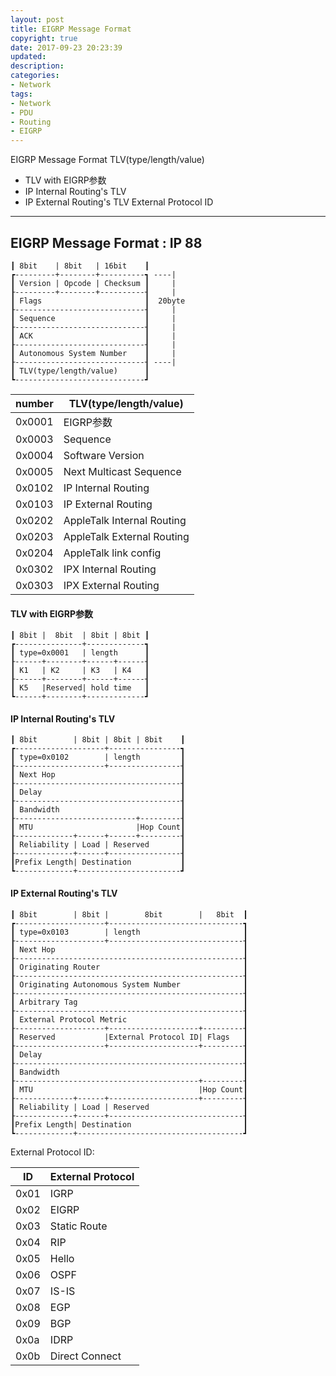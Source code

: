 ```yaml
---
layout: post
title: EIGRP Message Format
copyright: true
date: 2017-09-23 20:23:39
updated:
description:
categories:
- Network
tags:
- Network
- PDU
- Routing
- EIGRP
---
```


EIGRP Message Format
TLV(type/length/value)
- TLV with EIGRP参数
- IP Internal Routing's TLV
- IP External Routing's TLV
External Protocol ID

<!-- more -->

-----------------------------------------------------------
EIGRP Message Format : IP 88
-----------------------------------------------------------

    ┃ 8bit    | 8bit   | 16bit    ┃
    ┏---------+--------+----------┓ ----|
    ┃ Version | Opcode | Checksum ┃     |
    ┠---------+--------+----------┨     |
    ┃ Flags                       ┃  20byte
    ┠-----------------------------┨     |
    ┃ Sequence                    ┃     |
    ┠-----------------------------┨     |
    ┃ ACK                         ┃     |
    ┠-----------------------------┨     |
    ┃ Autonomous System Number    ┃     |
    ┠-----------------------------┨ ----|
    ┃ TLV(type/length/value)      ┃
    ┗-----------------------------┛
| number | TLV(type/length/value)     |
|--------|----------------------------|
| 0x0001 | EIGRP参数                  |
| 0x0003 | Sequence                   |
| 0x0004 | Software Version           |
| 0x0005 | Next Multicast Sequence    |
| 0x0102 | IP Internal Routing        |
| 0x0103 | IP External Routing        |
| 0x0202 | AppleTalk Internal Routing |
| 0x0203 | AppleTalk External Routing |
| 0x0204 | AppleTalk link config      |
| 0x0302 | IPX Internal Routing       |
| 0x0303 | IPX External Routing       |

#### TLV with EIGRP参数

    ┃ 8bit |  8bit  | 8bit | 8bit ┃
    ┏---------------+-------------┓
	┃ type=0x0001   | length      ┃
    ┠------+--------+------+------┨
    ┃ K1   | K2     | K3   | K4   ┃
    ┠------+--------+------+------┨
	┃ K5   |Reserved| hold time   ┃
    ┗------+--------+-------------┛

#### IP Internal Routing's TLV

    ┃ 8bit        | 8bit | 8bit | 8bit    ┃
    ┏--------------------+----------------┓
	┃ type=0x0102        | length         ┃
    ┠--------------------+----------------┨
    ┃ Next Hop                            ┃
    ┠-------------------------------------┨
    ┃ Delay                               ┃
    ┠-------------------------------------┨
    ┃ Bandwidth                           ┃
    ┠---------------------------+---------┨
    ┃ MTU                       |Hop Count┃
    ┠-------------+------+------+---------┨
    ┃ Reliability | Load | Reserved       ┃
    ┠-------------+------+----------------┨
    ┃Prefix Length| Destination           ┃
    ┗-------------+-----------------------┛

#### IP External Routing's TLV

    ┃ 8bit        | 8bit |        8bit        |   8bit  ┃
    ┏--------------------+------------------------------┓
	┃ type=0x0103        | length                       ┃
    ┠--------------------+------------------------------┨
    ┃ Next Hop                                          ┃
    ┠---------------------------------------------------┨
    ┃ Originating Router                                ┃
    ┠---------------------------------------------------┨
    ┃ Originating Autonomous System Number              ┃
    ┠---------------------------------------------------┨
    ┃ Arbitrary Tag                                     ┃
    ┠---------------------------------------------------┨
    ┃ External Protocol Metric                          ┃
    ┠--------------------+--------------------+---------┨
    ┃ Reserved           |External Protocol ID| Flags   ┃
    ┠--------------------+--------------------+---------┨
    ┃ Delay                                             ┃
    ┠---------------------------------------------------┨
    ┃ Bandwidth                                         ┃
    ┠-----------------------------------------+---------┨
    ┃ MTU                                     |Hop Count┃
    ┠-------------+------+--------------------+---------┨
    ┃ Reliability | Load | Reserved                     ┃
    ┠-------------+------+------------------------------┨
    ┃Prefix Length| Destination                         ┃
    ┗-------------+-------------------------------------┛
External Protocol ID:

| ID | External Protocol 	  |
|--------|------------------------|
|   0x01 | IGRP                   |
|   0x02 | EIGRP                  |
|   0x03 | Static Route           |
|   0x04 | RIP                    |
|   0x05 | Hello                  |
|   0x06 | OSPF                   |
|   0x07 | IS-IS                  |
|   0x08 | EGP                    |
|   0x09 | BGP                    |
|   0x0a | IDRP                   |
|   0x0b | Direct Connect         |

